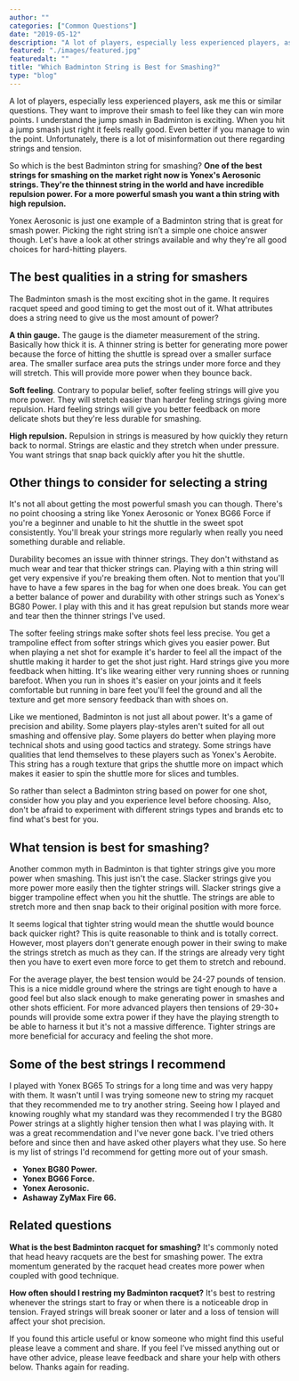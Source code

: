```yaml
---
author: ""
categories: ["Common Questions"]
date: "2019-05-12"
description: "A lot of players, especially less experienced players, ask me this or similar questions. They want to improve their smash to feel like they can win more points. I understand the jump smash in Badminton is exciting. When you hit a jump smash just right it feels really good. Even better if you manage to win the point. Unfortunately, there is a lot of misinformation out there regarding strings and tension. So which is the best Badminton string for smashing?"
featured: "./images/featured.jpg"
featuredalt: ""
title: "Which Badminton String is Best for Smashing?"
type: "blog"
---
```


A lot of players, especially less experienced players, ask me this or similar questions. They want to improve their smash to feel like they can win more points. I understand the jump smash in Badminton is exciting. When you hit a jump smash just right it feels really good. Even better if you manage to win the point. Unfortunately, there is a lot of misinformation out there regarding strings and tension.

So which is the best Badminton string for smashing? **One of the best strings for smashing on the market right now is Yonex's Aerosonic strings. They're the thinnest string in the world and have incredible repulsion power. For a more powerful smash you want a thin string with high repulsion.**

Yonex Aerosonic is just one example of a Badminton string that is great for smash power. Picking the right string isn’t a simple one choice answer though. Let's have a look at other strings available and why they're all good choices for hard-hitting players.

## The best qualities in a string for smashers

The Badminton smash is the most exciting shot in the game. It requires racquet speed and good timing to get the most out of it. What attributes does a string need to give us the most amount of power?

**A thin gauge.** The gauge is the diameter measurement of the string. Basically how thick it is. A thinner string is better for generating more power because the force of hitting the shuttle is spread over a smaller surface area. The smaller surface area puts the strings under more force and they will stretch. This will provide more power when they bounce back.

**Soft feeling**. Contrary to popular belief, softer feeling strings will give you more power. They will stretch easier than harder feeling strings giving more repulsion. Hard feeling strings will give you better feedback on more delicate shots but they're less durable for smashing.

**High repulsion.** Repulsion in strings is measured by how quickly they return back to normal. Strings are elastic and they stretch when under pressure. You want strings that snap back quickly after you hit the shuttle.

## Other things to consider for selecting a string

It's not all about getting the most powerful smash you can though. There's no point choosing a string like Yonex Aerosonic or Yonex BG66 Force if you're a beginner and unable to hit the shuttle in the sweet spot consistently. You'll break your strings more regularly when really you need something durable and reliable.

Durability becomes an issue with thinner strings. They don't withstand as much wear and tear that thicker strings can. Playing with a thin string will get very expensive if you're breaking them often. Not to mention that you'll have to have a few spares in the bag for when one does break. You can get a better balance of power and durability with other strings such as Yonex's BG80 Power. I play with this and it has great repulsion but stands more wear and tear then the thinner strings I've used.

The softer feeling strings make softer shots feel less precise. You get a trampoline effect from softer strings which gives you easier power. But when playing a net shot for example it's harder to feel all the impact of the shuttle making it harder to get the shot just right. Hard strings give you more feedback when hitting. It's like wearing either very running shoes or running barefoot. When you run in shoes it's easier on your joints and it feels comfortable but running in bare feet you'll feel the ground and all the texture and get more sensory feedback than with shoes on.

Like we mentioned, Badminton is not just all about power. It's a game of precision and ability. Some players play-styles aren't suited for all out smashing and offensive play. Some players do better when playing more technical shots and using good tactics and strategy. Some strings have qualities that lend themselves to these players such as Yonex's Aerobite. This string has a rough texture that grips the shuttle more on impact which makes it easier to spin the shuttle more for slices and tumbles.

So rather than select a Badminton string based on power for one shot, consider how you play and you experience level before choosing. Also, don't be afraid to experiment with different strings types and brands etc to find what's best for you.

## What tension is best for smashing?

Another common myth in Badminton is that tighter strings give you more power when smashing. This just isn't the case. Slacker strings give you more power more easily then the tighter strings will. Slacker strings give a bigger trampoline effect when you hit the shuttle. The strings are able to stretch more and then snap back to their original position with more force.

It seems logical that tighter string would mean the shuttle would bounce back quicker right? This is quite reasonable to think and is totally correct. However, most players don't generate enough power in their swing to make the strings stretch as much as they can. If the strings are already very tight then you have to exert even more force to get them to stretch and rebound.

For the average player, the best tension would be 24-27 pounds of tension. This is a nice middle ground where the strings are tight enough to have a good feel but also slack enough to make generating power in smashes and other shots efficient. For more advanced players then tensions of 29-30+ pounds will provide some extra power if they have the playing strength to be able to harness it but it's not a massive difference. Tighter strings are more beneficial for accuracy and feeling the shot more.

## Some of the best strings I recommend

I played with Yonex BG65 To strings for a long time and was very happy with them. It wasn't until I was trying someone new to string my racquet that they recommended me to try another string. Seeing how I played and knowing roughly what my standard was they recommended I try the BG80 Power strings at a slightly higher tension then what I was playing with. It was a great recommendation and I've never gone back. I've tried others before and since then and have asked other players what they use. So here is my list of strings I'd recommend for getting more out of your smash.

* **Yonex BG80 Power.**
* **Yonex BG66 Force.**
* **Yonex Aerosonic.**
* **Ashaway ZyMax Fire 66.**

## Related questions

**What is the best Badminton racquet for smashing?** It's commonly noted that head heavy racquets are the best for smashing power. The extra momentum generated by the racquet head creates more power when coupled with good technique.

**How often should I restring my Badminton racquet?** It's best to restring whenever the strings start to fray or when there is a noticeable drop in tension. Frayed strings will break sooner or later and a loss of tension will affect your shot precision.

If you found this article useful or know someone who might find this useful please leave a comment and share. If you feel I’ve missed anything out or have other advice, please leave feedback and share your help with others below. Thanks again for reading.
